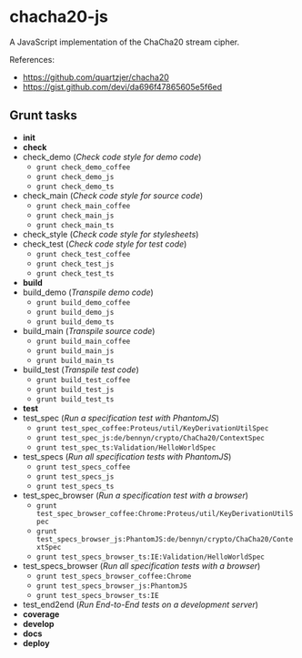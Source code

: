 # chacha20-js
A JavaScript implementation of the ChaCha20 stream cipher.

References:

- https://github.com/quartzjer/chacha20
- https://gist.github.com/devi/da696f47865605e5f6ed

## Grunt tasks

- **init**
- **check**
 - check_demo (*Check code style for demo code*)
    - `grunt check_demo_coffee`
    - `grunt check_demo_js`
    - `grunt check_demo_ts`
 - check_main (*Check code style for source code*)
    - `grunt check_main_coffee`
    - `grunt check_main_js`
    - `grunt check_main_ts`
 - check_style (*Check code style for stylesheets*)
 - check_test (*Check code style for test code*)
    - `grunt check_test_coffee`
    - `grunt check_test_js`
    - `grunt check_test_ts`
- **build**
 - build_demo (*Transpile demo code*)
    - `grunt build_demo_coffee`
    - `grunt build_demo_js`
    - `grunt build_demo_ts`
 - build_main (*Transpile source code*)
    - `grunt build_main_coffee`
    - `grunt build_main_js`
    - `grunt build_main_ts`
 - build_test (*Transpile test code*)
    - `grunt build_test_coffee`
    - `grunt build_test_js`
    - `grunt build_test_ts`
- **test**
 - test_spec (*Run a specification test with PhantomJS*)
    - `grunt test_spec_coffee:Proteus/util/KeyDerivationUtilSpec` 
    - `grunt test_spec_js:de/bennyn/crypto/ChaCha20/ContextSpec` 
    - `grunt test_spec_ts:Validation/HelloWorldSpec`
 - test_specs (*Run all specification tests with PhantomJS*)
    - `grunt test_specs_coffee`
    - `grunt test_specs_js`
    - `grunt test_specs_ts`
 - test_spec_browser (*Run a specification test with a browser*)
    - `grunt test_spec_browser_coffee:Chrome:Proteus/util/KeyDerivationUtilSpec`
    - `grunt test_specs_browser_js:PhantomJS:de/bennyn/crypto/ChaCha20/ContextSpec`
    - `grunt test_specs_browser_ts:IE:Validation/HelloWorldSpec`
 - test_specs_browser (*Run all specification tests with a browser*)
    - `grunt test_specs_browser_coffee:Chrome`
    - `grunt test_specs_browser_js:PhantomJS`
    - `grunt test_specs_browser_ts:IE`
 - test_end2end (*Run End-to-End tests on a development server*)
- **coverage**
- **develop**
- **docs**
- **deploy**

